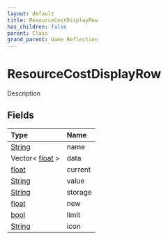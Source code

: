```yaml
---
layout: default
title: ResourceCostDisplayRow
has_children: false
parent: Class
grand_parent: Game Reflection
---
```

# ResourceCostDisplayRow
Description 

## Fields

| Type | Name |
|:-------------|:--------------|
| [String](/docs/game-reflection/components/string) | name |
| Vector< [float](/docs/game-reflection/components/float) > | data |
| [float](/docs/game-reflection/components/float) | current |
| [String](/docs/game-reflection/components/string) | value |
| [String](/docs/game-reflection/components/string) | storage |
| [float](/docs/game-reflection/components/float) | new |
| [bool](/docs/game-reflection/components/bool) | limit |
| [String](/docs/game-reflection/components/string) | icon |

